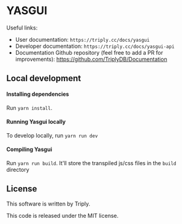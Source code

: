 # YASGUI

Useful links:

- User documentation: `https://triply.cc/docs/yasgui`
- Developer documentation: `https://triply.cc/docs/yasgui-api`
- Documentation Github repository (feel free to add a PR for improvements): https://github.com/TriplyDB/Documentation



## Local development

#### Installing dependencies

Run `yarn install`.

#### Running Yasgui locally

To develop locally, run `yarn run dev`

#### Compiling Yasgui

Run `yarn run build`. It'll store the transpiled js/css files in the `build` directory


## License
This software is written by Triply.

This code is released under the MIT license.

